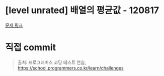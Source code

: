 # [level unrated] 배열의 평균값 - 120817

[문제 링크](https://school.programmers.co.kr/learn/courses/30/lessons/120817)

# 직접 commit

> 출처: 프로그래머스 코딩 테스트 연습, https://school.programmers.co.kr/learn/challenges
